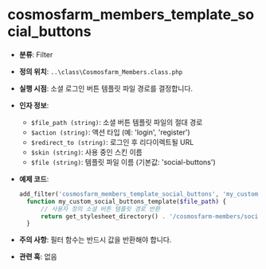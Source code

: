 # cosmosfarm_members_template_social_buttons

- **분류**: Filter
- **정의 위치**: `..\class\Cosmosfarm_Members.class.php`
- **실행 시점**: 소셜 로그인 버튼 템플릿 파일 경로를 결정합니다.
- **인자 정보**:
  - `$file_path (string)`: 소셜 버튼 템플릿 파일의 절대 경로
  - `$action (string)`: 액션 타입 (예: 'login', 'register')
  - `$redirect_to (string)`: 로그인 후 리다이렉트될 URL
  - `$skin (string)`: 사용 중인 스킨 이름
  - `$file (string)`: 템플릿 파일 이름 (기본값: 'social-buttons')
- **예제 코드**:

  ```php
  add_filter('cosmosfarm_members_template_social_buttons', 'my_custom_social_buttons_template');
    function my_custom_social_buttons_template($file_path) {
        // 사용자 정의 소셜 버튼 템플릿 경로 반환
        return get_stylesheet_directory() . '/cosmosfarm-members/social-buttons.php';
    }
  ```

- **주의 사항**: 필터 함수는 반드시 값을 반환해야 합니다.
- **관련 훅**: 없음
